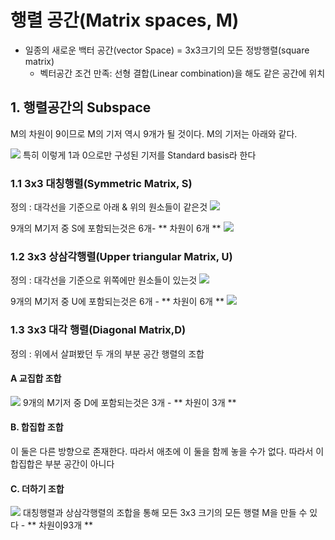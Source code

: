 # 행렬 공간(Matrix spaces, M)
- 일종의 새로운 백터 공간(vector Space) =  3x3크기의 모든 정방행렬(square matrix)
    -  벡터공간 조건 만족: 선형 결합(Linear combination)을 해도 같은 공간에 위치

## 1. 행렬공간의 Subspace
M의 차원이 9이므로 M의 기저 역시 9개가 될 것이다. M의 기저는 아래와 같다. 

![](http://cfile6.uf.tistory.com/image/256AB53E58A43EB11C55F8)
특히 이렇게 1과 0으로만 구성된 기저를 Standard basis라 한다

### 1.1 3x3 대칭행렬(Symmetric Matrix, S)

정의 : 대각선을 기준으로 아래 & 위의 원소들이 같은것 
![](http://cfile6.uf.tistory.com/image/2337DD4058A43F1B0CBC44)

9개의 M기저 중 S에 포함되는것은 6개- ** 차원이 6개 **
![](http://cfile25.uf.tistory.com/image/262B284058A454972A5747)
### 1.2 3x3 상삼각행렬(Upper triangular Matrix, U)

정의 : 대각선을 기준으로 위쪽에만 원소들이 있는것
![](http://cfile9.uf.tistory.com/image/273FE04658A43F30026B84)


9개의 M기저 중 U에 포함되는것은 6개 - ** 차원이 6개 **
![](http://cfile29.uf.tistory.com/image/2623C84658A454A01923D3)

### 1.3 3x3 대각 행렬(Diagonal Matrix,D)
정의 : 위에서 살펴봤던 두 개의 부분 공간 행렬의 조합 

#### A 교집합 조합 
![](http://cfile21.uf.tistory.com/image/27474E3658A4438131389D)
9개의 M기저 중 D에 포함되는것은 3개 - ** 차원이 3개 **

#### B. 합집합 조합

이 둘은 다른 방향으로 존재한다. 따라서 애초에 이 둘을 함께 놓을 수가 없다. 따라서 이 합집합은 부분 공간이 아니다

#### C. 더하기 조합 

![](http://cfile27.uf.tistory.com/image/2170C34458A454AA3BD450)
대칭행렬과 상삼각행렬의 조합을 통해 모든 3x3 크기의 모든 행렬 M을 만들 수 있다 - ** 차원이93개 **








